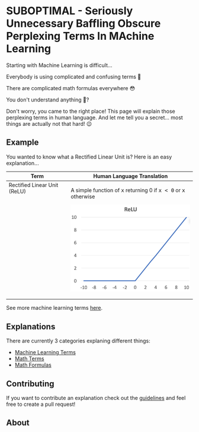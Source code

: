 # SUBOPTIMAL - Seriously Unnecessary Baffling Obscure Perplexing Terms In MAchine Learning

Starting with Machine Learning is difficult...

Everybody is using complicated and confusing terms 🤔

There are complicated math formulas everywhere 😳

You don't understand anything 😬?

Don't worry, you came to the right place! This page will explain those perplexing terms in human language. And let me tell you a secret... most things are actually not that hard! 😉

## Example

You wanted to know what a Rectified Linear Unit is? Here is an easy explanation...

<table>
<thead>
<tr>
<th>Term</th>
<th>Human Language Translation</th>
</tr>
</thead>
<tbody>
<tr>
<td valign="top">Rectified Linear Unit (ReLU)</td>
<td>
    <p>A simple function of <tt>x</tt> returning 0 if <tt>x < 0</tt> or <tt>x</tt> otherwise</p>
    <p><img width="400px" src="explanations/images/relu.png"></p>
</td>
</tr>
</tbody>
</table>

See more machine learning terms [here](explanations/machine-learning-terms.md).

## Explanations

There are currently 3 categories explaning different things:

-   [Machine Learning Terms](explanations/machine-learning-terms.md)
-   [Math Terms](explanations/math-terms.md)
-   [Math Formulas](explanations/math-formulas.md)

## Contributing

If you want to contribute an explanation check out the [guidelines](CONTRIBUTING) and feel free to create a pull request!

## About
